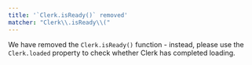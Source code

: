 ```yaml
---
title: '`Clerk.isReady()` removed'
matcher: "Clerk\\.isReady\\("
---
```


We have removed the `Clerk.isReady()` function - instead, please use the `Clerk.loaded` property to check whether Clerk has completed loading.
